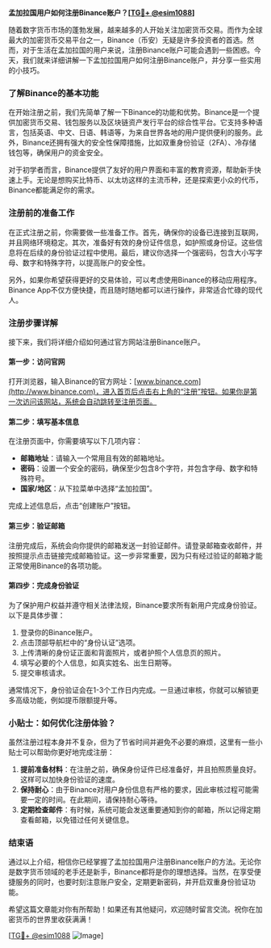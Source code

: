 **孟加拉国用户如何注册Binance账户？[[TG💪+ @esim1088](https://t.me/s/esim1088)]**

随着数字货币市场的蓬勃发展，越来越多的人开始关注加密货币交易。而作为全球最大的加密货币交易平台之一，Binance（币安）无疑是许多投资者的首选。然而，对于生活在孟加拉国的用户来说，注册Binance账户可能会遇到一些困惑。今天，我们就来详细讲解一下孟加拉国用户如何注册Binance账户，并分享一些实用的小技巧。

### 了解Binance的基本功能

在开始注册之前，我们先简单了解一下Binance的功能和优势。Binance是一个提供加密货币交易、钱包服务以及区块链资产发行平台的综合性平台。它支持多种语言，包括英语、中文、日语、韩语等，为来自世界各地的用户提供便利的服务。此外，Binance还拥有强大的安全性保障措施，比如双重身份验证（2FA）、冷存储钱包等，确保用户的资金安全。

对于初学者而言，Binance提供了友好的用户界面和丰富的教育资源，帮助新手快速上手。无论是想购买比特币、以太坊这样的主流币种，还是探索更小众的代币，Binance都能满足你的需求。

### 注册前的准备工作

在正式注册之前，你需要做一些准备工作。首先，确保你的设备已连接到互联网，并且网络环境稳定。其次，准备好有效的身份证件信息，如护照或身份证。这些信息将在后续的身份验证过程中使用。最后，建议你选择一个强密码，包含大小写字母、数字和特殊字符，以提高账户的安全性。

另外，如果你希望获得更好的交易体验，可以考虑使用Binance的移动应用程序。Binance App不仅方便快捷，而且随时随地都可以进行操作，非常适合忙碌的现代人。

### 注册步骤详解

接下来，我们将详细介绍如何通过官方网站注册Binance账户。

#### 第一步：访问官网

打开浏览器，输入Binance的官方网址：[www.binance.com](http://www.binance.com)，进入首页后点击右上角的“注册”按钮。如果你是第一次访问该网站，系统会自动跳转至注册页面。

#### 第二步：填写基本信息

在注册页面中，你需要填写以下几项内容：
- **邮箱地址**：请输入一个常用且有效的邮箱地址。
- **密码**：设置一个安全的密码，确保至少包含8个字符，并包含字母、数字和特殊符号。
- **国家/地区**：从下拉菜单中选择“孟加拉国”。

完成上述信息后，点击“创建账户”按钮。

#### 第三步：验证邮箱

注册完成后，系统会向你提供的邮箱发送一封验证邮件。请登录邮箱查收邮件，并按照提示点击链接完成邮箱验证。这一步非常重要，因为只有经过验证的邮箱才能正常使用Binance的各项功能。

#### 第四步：完成身份验证

为了保护用户权益并遵守相关法律法规，Binance要求所有新用户完成身份验证。以下是具体步骤：

1. 登录你的Binance账户。
2. 点击顶部导航栏中的“身份认证”选项。
3. 上传清晰的身份证正面和背面照片，或者护照个人信息页的照片。
4. 填写必要的个人信息，如真实姓名、出生日期等。
5. 提交审核请求。

通常情况下，身份验证会在1-3个工作日内完成。一旦通过审核，你就可以解锁更多高级功能，例如提币限额提升等。

### 小贴士：如何优化注册体验？

虽然注册过程本身并不复杂，但为了节省时间并避免不必要的麻烦，这里有一些小贴士可以帮助你更好地完成注册：

1. **提前准备材料**：在注册之前，确保身份证件已经准备好，并且拍照质量良好。这样可以加快身份验证的速度。
2. **保持耐心**：由于Binance对用户身份信息有严格的要求，因此审核过程可能需要一定的时间。在此期间，请保持耐心等待。
3. **定期检查邮件**：有时候，系统可能会发送重要通知到你的邮箱，所以记得定期查看邮箱，以免错过任何关键信息。

### 结束语

通过以上介绍，相信你已经掌握了孟加拉国用户注册Binance账户的方法。无论你是数字货币领域的老手还是新手，Binance都将是你的理想选择。当然，在享受便捷服务的同时，也要时刻注意账户安全，定期更新密码，并开启双重身份验证功能。

希望这篇文章能对你有所帮助！如果还有其他疑问，欢迎随时留言交流。祝你在加密货币的世界里收获满满！

[[TG💪+ @esim1088](https://t.me/s/esim1088) ![Image](https://i.postimg.cc/4NQfJmqS/Snipaste-2025-05-13-00-14-12.png)]